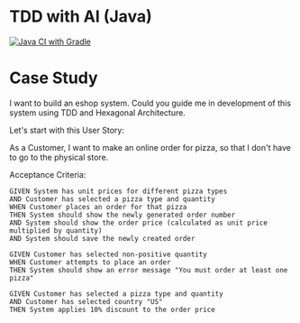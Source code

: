 # TDD with AI (Java)

[![Java CI with Gradle](https://github.com/valentinacupac/tdd-ai-java/actions/workflows/gradle.yml/badge.svg)](https://github.com/valentinacupac/tdd-ai-java/actions/workflows/gradle.yml)

# Case Study

I want to build an eshop system. Could you guide me in development of this system using TDD and Hexagonal Architecture.

Let's start with this User Story:  

As a Customer, I want to make an online order for pizza, so that I don't have to go to the physical store. 

Acceptance Criteria:

```
GIVEN System has unit prices for different pizza types
AND Customer has selected a pizza type and quantity
WHEN Customer places an order for that pizza
THEN System should show the newly generated order number
AND System should show the order price (calculated as unit price multiplied by quantity)
AND System should save the newly created order
```

```
GIVEN Customer has selected non-positive quantity
WHEN Customer attempts to place an order
THEN System should show an error message "You must order at least one pizza"  
```

```
GIVEN Customer has selected a pizza type and quantity
AND Customer has selected country "US"
THEN System applies 10% discount to the order price
```
